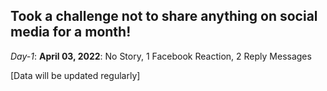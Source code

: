 ## Took a challenge not to share anything on social media for a month!

*Day-1*: **April 03, 2022**: No Story, 1 Facebook Reaction, 2 Reply Messages

[Data will be updated regularly]